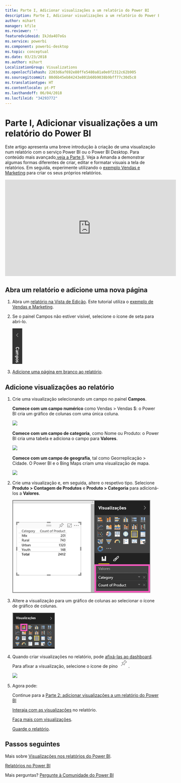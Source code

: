 ```yaml
---
title: Parte I, Adicionar visualizações a um relatório do Power BI
description: Parte I, Adicionar visualizações a um relatório do Power BI
author: mihart
manager: kfile
ms.reviewer: ''
featuredvideoid: IkJda4O7oGs
ms.service: powerbi
ms.component: powerbi-desktop
ms.topic: conceptual
ms.date: 03/23/2018
ms.author: mihart
LocalizationGroup: Visualizations
ms.openlocfilehash: 2203d6af692e80ffe5480a81a0e0f2312c62b905
ms.sourcegitcommit: 80d6b45eb84243e801b60b9038b9bff77c30d5c8
ms.translationtype: HT
ms.contentlocale: pt-PT
ms.lasthandoff: 06/04/2018
ms.locfileid: "34293772"
---
```

# <a name="part-i-add-visualizations-to-a-power-bi-report"></a>Parte I, Adicionar visualizações a um relatório do Power BI
Este artigo apresenta uma breve introdução à criação de uma visualização num relatório com o serviço Power BI ou o Power BI Desktop.  Para conteúdo mais avançado,[veja a Parte II](power-bi-report-add-visualizations-ii.md). Veja a Amanda a demonstrar algumas formas diferentes de criar, editar e formatar visuais a tela de relatórios. Em seguida, experimente utilizando o [exemplo Vendas e Marketing](sample-datasets.md) para criar os seus próprios relatórios.

<iframe width="560" height="315" src="https://www.youtube.com/embed/IkJda4O7oGs" frameborder="0" allowfullscreen></iframe>


## <a name="open-a-report-and-add-a-new-page"></a>Abra um relatório e adicione uma nova página
1. Abra um [relatório na Vista de Edição](service-reading-view-and-editing-view.md). Este tutorial utiliza o [exemplo de Vendas e Marketing](sample-datasets.md).
2. Se o painel Campos não estiver visível, selecione o ícone de seta para abri-lo. 
   
   ![](media/power-bi-report-add-visualizations-i/pbi_nancy_fieldsfiltersarrow.png)
3. [Adicione uma página em branco ao relatório](power-bi-report-add-page.md).

## <a name="add-visualizations-to-the-report"></a>Adicione visualizações ao relatório
1. Crie uma visualização selecionando um campo no painel **Campos**.  
   
   **Comece com um campo numérico** como Vendas > Vendas $: o Power BI cria um gráfico de colunas com uma única coluna.
   
   ![](media/power-bi-report-add-visualizations-i/pbi_onecolchart.png)
   
   **Comece com um campo de categoria**, como Nome ou Produto: o Power BI cria uma tabela e adiciona o campo para **Valores**.
   
   ![](media/power-bi-report-add-visualizations-i/pbi_agif_createchart3.gif)
   
   **Comece com um campo de geografia**, tal como Georreplicação > Cidade. O Power BI e o Bing Maps criam uma visualização de mapa.
   
   ![](media/power-bi-report-add-visualizations-i/power-bi-map.png)
2. Crie uma visualização e, em seguida, altere o respetivo tipo. Selecione **Produto > Contagem de Produtos** e **Produto > Categoria** para adicioná-los a **Valores**.
   
   ![](media/power-bi-report-add-visualizations-i/part1table1.png)
3. Altere a visualização para um gráfico de colunas ao selecionar o ícone de gráfico de colunas.
   
   ![](media/power-bi-report-add-visualizations-i/part1converttocolumn.png)
4. Quando criar visualizações no relatório, pode [afixá-las ao dashboard](service-dashboard-pin-tile-from-report.md). Para afixar a visualização, selecione o ícone de pino ![](media/power-bi-report-add-visualizations-i/pinnooutline.png).
   
   ![](media/power-bi-report-add-visualizations-i/part1pin1.png)
5. Agora pode:
   
   Continue para a [Parte 2: adicionar visualizações a um relatório do Power BI](power-bi-report-add-visualizations-ii.md)
   
   [Interaja com as visualizações](service-reading-view-and-editing-view.md) no relatório.
   
   [Faça mais com visualizações](power-bi-report-visualizations.md).
   
   [Guarde o relatório](service-report-save.md).

## <a name="next-steps"></a>Passos seguintes
Mais sobre [Visualizações nos relatórios do Power BI](power-bi-report-visualizations.md).

[Relatórios no Power BI](service-reports.md)

Mais perguntas? [Pergunte à Comunidade do Power BI](http://community.powerbi.com/)

